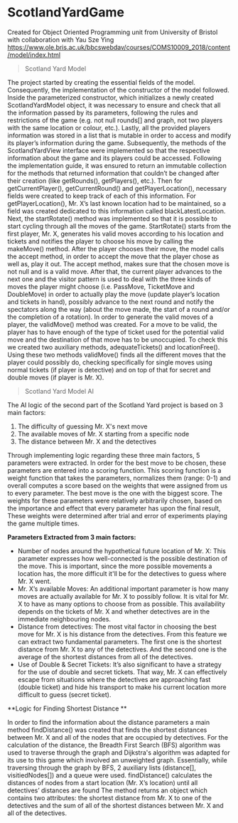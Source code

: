 # ScotlandYardGame
Created for Object Oriented Programming unit from University of Bristol with collaboration with Yau Sze Ying 
https://www.ole.bris.ac.uk/bbcswebdav/courses/COMS10009_2018/content/model/index.html


> Scotland Yard Model 

The project started by creating the essential fields of the model. Consequently, the implementation of the constructor of the model followed. Inside the parameterized constructor, which initializes a newly created ScotlandYardModel object, it was necessary to ensure and check that all the information passed by its parameters, following the rules and restrictions of the game (e.g. not null rounds[] and graph, not two players with the same location or colour, etc.). Lastly, all the provided players information was stored in a list that is mutable in order to access and modify its player’s information during the game.
Subsequently, the methods of the ScotlandYardView interface were implemented so that the respective information about the game and its players could be accessed. Following the implementation guide, it was ensured to return an immutable collection for the methods that returned information that couldn’t be changed after their creation (like getRounds(), getPlayers(), etc.). Then for getCurrentPlayer(), getCurrentRound() and getPlayerLocation(), necessary fields were created to keep track of each of this information. For getPlayerLocation(), Mr. X’s last known location had to be maintained, so a field was created dedicated to this information called blackLatestLocation.
Next, the startRotate() method was implemented so that it is possible to start cycling through all the moves of the game. StartRotate() starts from the first player, Mr. X, generates his valid moves according to his location and tickets and notifies the player to choose his move by calling the makeMove() method. After the player chooses their move, the model calls the accept method, in order to accept the move that the player chose as well as, play it out. The accept method, makes sure that the chosen move is not null and is a valid move. After that, the current player advances to the next one and the visitor pattern is used to deal with the three kinds of moves the player might choose (i.e. PassMove, TicketMove and DoubleMove) in order to actually play the move (update player’s location and tickets in hand), possibly advance to the next round and notify the spectators along the way (about the move made, the start of a round and/or the completion of a rotation). In order to generate the valid moves of a player, the validMove() method was created. For a move to be valid, the player has to have enough of the type of ticket used for the potential valid move and the destination of that move has to be unoccupied. To check this we created two auxiliary methods, adequateTickets() and locationFree(). Using these two methods validMove() finds all the different moves that the player could possibly do, checking specifically for single moves using normal tickets (if player is detective) and on top of that for secret and double moves (if player is Mr. X).


> Scotland Yard Model AI 

The AI logic of the second part of the Scotland Yard project is based on 3 main factors: 
1. The difficulty of guessing Mr. X's next move 
2. The available moves of Mr. X starting from a specific node 
3. The distance between Mr. X and the detectives 

Through implementing logic regarding these three main factors, 5 parameters were extracted. In order for the best move to be chosen, these parameters are entered into a scoring function. This scoring function is a weight function that takes the parameters, normalizes them (range: 0-1) and overall computes a score based on the weights that were assigned from us to every parameter. The best move is the one with the biggest score. The weights for these parameters were relatively arbitrarily chosen, based on the importance and effect that every parameter has upon the final result, These weights were determined after trial and error of experiments playing the game multiple times.


**Parameters Extracted from 3 main factors:** 
- Number of nodes around the hypothetical future location of Mr. X: This parameter expresses how well-connected is the possible destination of the move. This is important, since the more possible movements a location has, the more difficult it'll be for the detectives to guess where Mr. X went.
- Mr. X’s available Moves: An additional important parameter is how many moves are actually available for Mr. X to possibly follow. It is vital for Mr. X to have as many options to choose from as possible. This availability depends on the tickets of Mr. X and whether detectives are in the immediate neighbouring nodes. 
- Distance from detectives: The most vital factor in choosing the best move for Mr. X is his distance from the detectives. From this feature we can extract two fundamental parameters. The first one is the shortest distance from Mr. X to any of the detectives. And the second one is the average of the shortest distances from all of the detectives. 
- Use of Double & Secret Tickets: It’s also significant to have a strategy for the use of double and secret tickets. That way, Mr. X can effectively escape from situations where the detectives are approaching fast (double ticket) and hide his transport to make his current location more difficult to guess (secret ticket).


**Logic for Finding Shortest Distance **

In order to find the information about the distance parameters a main method findDistance() was created that finds the shortest distances between Mr. X and all of the nodes that are occupied by detectives. For the calculation of the distance, the Breadth First Search (BFS) algorithm was used to traverse through the graph and Dijkstra's algorithm was adapted for its use to this game which involved an unweighted graph. Essentially, while traversing through the graph by BFS, 2 auxiliary lists (distance[], visitiedNodes[]) and a queue were used. findDistance() calculates the distances of nodes from a start location (Mr. X’s location) until all detectives’ distances are found The method returns an object which contains two attributes: the shortest distance from Mr. X to one of the detectives and the sum of all of the shortest distances between Mr. X and all of the detectives.
